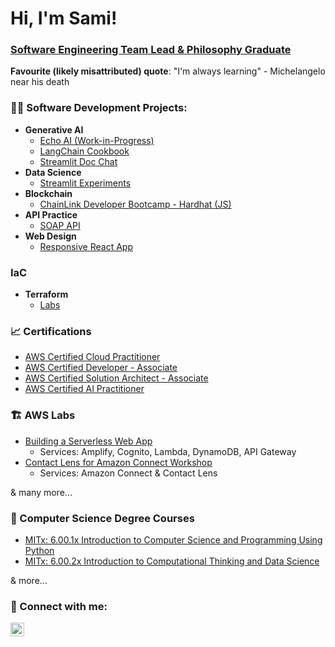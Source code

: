 
<!---
sophyphile/sophyphile is a ✨ special ✨ repository because its `README.md` (this file) appears on your GitHub profile.
You can click the Preview link to take a look at your changes.
--->

<h1>Hi, I'm Sami!</h1>
<h3><a href="https://www.linkedin.com/in/samiansari/">Software Engineering Team Lead & Philosophy Graduate</a></h3>

**Favourite (likely misattributed) quote**: "I'm always learning" - Michelangelo near his death

<h3>👨‍💻 Software Development Projects:</h3>

- <b>Generative AI</b>
  - [Echo AI (Work-in-Progress)](https://github.com/sophyphile/echo-ai)
  - [LangChain Cookbook](https://github.com/sophyphile/langchain-cookbook)
  - [Streamlit Doc Chat](https://github.com/sophyphile/streamlit-doc-chat)
- <b>Data Science</b>
  - [Streamlit Experiments](https://github.com/sophyphile/streamlit-experiments)
- <b>Blockchain</b>
  - [ChainLink Developer Bootcamp - Hardhat (JS)](https://github.com/sophyphile/dev-bootcamp-hardhat)
- <b>API Practice</b>
  - [SOAP API](https://github.com/sophyphile/SOAP-API)
- <b>Web Design</b>
  - [Responsive React App](https://github.com/sophyphile/BD-React-Website)


<h3> IaC </h3>

- <b>Terraform</b>
  - [Labs](https://github.com/sophyphile/terraform-labs)

<h3> 📈 Certifications</h3>

- [AWS Certified Cloud Practitioner](https://www.credly.com/badges/e0d6392f-8dd3-4a5e-ae6b-5c7f1defe39f)
- [AWS Certified Developer - Associate](https://www.credly.com/badges/295f2021-c914-4f34-9c38-173449c47fde)
- [AWS Certified Solution Architect - Associate](https://www.credly.com/badges/86a36b54-54a3-461b-b0f7-747eb957ac4f)
- [AWS Certified AI Practitioner](https://www.credly.com/badges/1fbfacb1-8394-4c68-8a5c-009299be0c8f)

<h3> 🏗️ AWS Labs</h3>

- [Building a Serverless Web App](https://aws.amazon.com/getting-started/hands-on/build-serverless-web-app-lambda-apigateway-s3-dynamodb-cognito/)
  - Services: Amplify, Cognito, Lambda, DynamoDB, API Gateway
- [Contact Lens for Amazon Connect Workshop](https://catalog.us-east-1.prod.workshops.aws/workshops/0d424f45-a4df-4818-ab35-5cf4fad6a66a/en-US)
  - Services: Amazon Connect & Contact Lens
 
& many more...

<h3> 📜 Computer Science Degree Courses </h3>

- [MITx: 6.00.1x Introduction to Computer Science and Programming Using Python](https://courses.edx.org/certificates/d77d2beda8444121b5efaf1f7a6136bd)
- [MITx: 6.00.2x Introduction to Computational Thinking and Data Science](https://courses.edx.org/certificates/3bf758acbe52470f8caaba805198c384)

& more...

<h3> 🤳 Connect with me:</h3>
<!--
[<img align="left" alt="JoshMadakor | YouTube" width="22px" src="https://cdn.jsdelivr.net/npm/simple-icons@v3/icons/youtube.svg" />][youtube]
[<img align="left" alt="JoshMadakor | Twitter" width="22px" src="https://cdn.jsdelivr.net/npm/simple-icons@v3/icons/twitter.svg" />][twitter]
[<img align="left" alt="JoshMadakor | Instagram" width="22px" src="https://cdn.jsdelivr.net/npm/simple-icons@v3/icons/instagram.svg" />][instagram]
-->

[<img align="left" alt="Sami Ansari | LinkedIn" width="22px" src="https://cdn.jsdelivr.net/npm/simple-icons@v3/icons/linkedin.svg" />][linkedin]

[linkedin]: https://linkedin.com/in/samiansari

<!--
**joshmadakor1/joshmadakor1** is a ✨ _special_ ✨ repository because its `README.md` (this file) appears on your GitHub profile.

Here are some ideas to get you started:

- 🔭 I’m currently working on ...
- 🌱 I’m currently learning ...
- 👯 I’m looking to collaborate on ...
- 🤔 I’m looking for help with ...
- 💬 Ask me about ...
- 📫 How to reach me: ...
- 😄 Pronouns: ...
- ⚡ Fun fact: ...

- 👋 Hi, I’m @sophyphile
- 👀 I’m interested in ...
- 🌱 I’m currently learning ...
- 💞️ I’m looking to collaborate on ...
- 📫 How to reach me ...

-->
